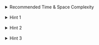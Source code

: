 <br>
<details class="hint-accordion">  
    <summary>Recommended Time & Space Complexity</summary>
    <p>
    You should aim for a solution with <code>O(n + m)</code> time and <code>O(1)</code> space, where <code>n</code> is the length of the string <code>s</code> and <code>m</code> is the length of the string <code>t</code>.
    </p>
</details>

<br>
<details class="hint-accordion">  
    <summary>Hint 1</summary>
    <p>
    A brute force solution would be to sort the given strings and check for their equality. This would be an <code>O(nlogn + mlogm)</code> solution. Though this solution is acceptable, can you think of a better way without sorting the given strings?
    </p>
</details>

<br>
<details class="hint-accordion">  
    <summary>Hint 2</summary>
    <p>
    By the definition of the anagram, we can rearrange the characters. Does the order of characters matter in both the strings? Then what matters?
    </p>
</details>

<br>
<details class="hint-accordion">  
    <summary>Hint 3</summary>
    <p>
    We can just consider maintaining the frequency of each character. We can do this by having two separate hash tables for the two strings. Then, we can check whether the frequency of each character in string <code>s</code> is equal to that in string <code>t</code> and vice versa.
    </p>
</details>